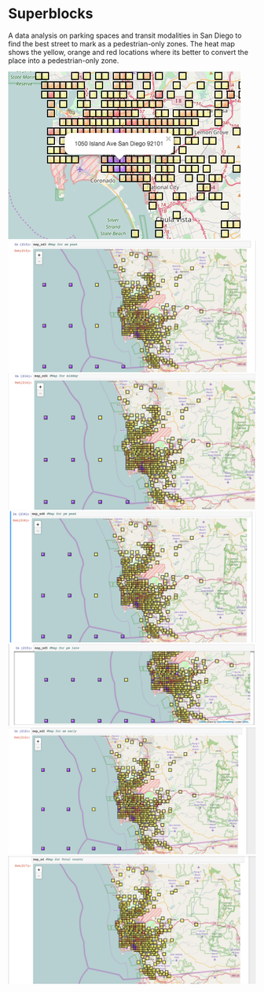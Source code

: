 # Superblocks
A data analysis on parking spaces and transit modalities in San Diego to find the best street to mark as a pedestrian-only zones.
The heat map shows the yellow, orange and red locations where its better to convert the place into a pedestrian-only zone.

![Alt text](/19141820_10155225747975638_1592025381_n.png?raw=true "Heat Map")
![Alt text](/19179484_10207193145706310_873525578_o.png?raw=true "Heat Map")
![Alt text](/19181758_10207193145546306_129290508_o.png?raw=true "Heat Map")
![Alt text](/19197408_10207193145666309_2097213714_o.png?raw=true "Heat Map")
![Alt text](/19197674_10207193145506305_529625711_o.png?raw=true "Heat Map")
![Alt text](/19212676_10207193145626308_506978699_o.png?raw=true "Heat Map")
![Alt text](/19213054_10207193145586307_1721528891_o.png?raw=true "Heat Map")


